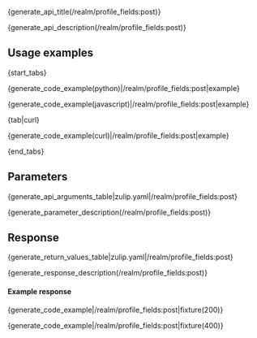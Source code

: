 {generate_api_title(/realm/profile_fields:post)}

{generate_api_description(/realm/profile_fields:post)}

## Usage examples

{start_tabs}

{generate_code_example(python)|/realm/profile_fields:post|example}

{generate_code_example(javascript)|/realm/profile_fields:post|example}

{tab|curl}

{generate_code_example(curl)|/realm/profile_fields:post|example}

{end_tabs}

## Parameters

{generate_api_arguments_table|zulip.yaml|/realm/profile_fields:post}

{generate_parameter_description(/realm/profile_fields:post)}

## Response

{generate_return_values_table|zulip.yaml|/realm/profile_fields:post}

{generate_response_description(/realm/profile_fields:post)}

#### Example response

{generate_code_example|/realm/profile_fields:post|fixture(200)}

{generate_code_example|/realm/profile_fields:post|fixture(400)}
